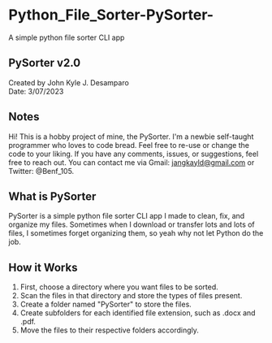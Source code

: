 # Python_File_Sorter-PySorter-

A simple python file sorter CLI app

## PySorter v2.0
Created by John Kyle J. Desamparo  
Date: 3/07/2023

## Notes

Hi! This is a hobby project of mine, the PySorter. I'm a newbie self-taught programmer who loves to code bread. Feel free to re-use or change the code to your liking. If you have any comments, issues, or suggestions, feel free to reach out. You can contact me via Gmail: jangkayld@gmail.com or Twitter: @Benf_105.

## What is PySorter

PySorter is a simple python file sorter CLI app I made to clean, fix, and organize my files. Sometimes when I download or transfer lots and lots of files, I sometimes forget organizing them, so yeah why not let Python do the job.

## How it Works

1. First, choose a directory where you want files to be sorted.
2. Scan the files in that directory and store the types of files present.
3. Create a folder named "PySorter" to store the files.
4. Create subfolders for each identified file extension, such as .docx and .pdf.
5. Move the files to their respective folders accordingly.
